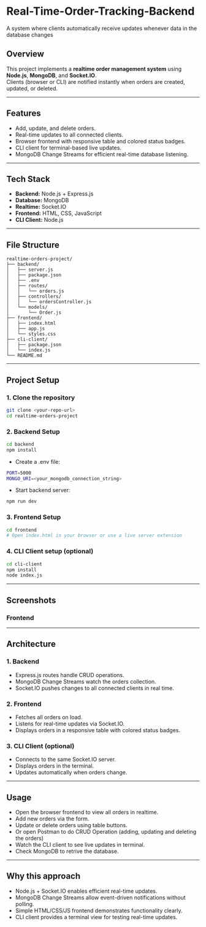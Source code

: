 # Real-Time-Order-Tracking-Backend

A system where clients automatically receive updates whenever data in the database changes

## Overview
This project implements a **realtime order management system** using **Node.js**, **MongoDB**, and **Socket.IO**.  
Clients (browser or CLI) are notified instantly when orders are created, updated, or deleted.

---

## Features
- Add, update, and delete orders.
- Real-time updates to all connected clients.
- Browser frontend with responsive table and colored status badges.
- CLI client for terminal-based live updates.
- MongoDB Change Streams for efficient real-time database listening.

---

## Tech Stack
- **Backend:** Node.js + Express.js
- **Database:** MongoDB
- **Realtime:** Socket.IO
- **Frontend:** HTML, CSS, JavaScript
- **CLI Client:** Node.js

---

## File Structure
```plaintext
realtime-orders-project/
├── backend/
│   ├── server.js
│   ├── package.json
│   ├── .env
│   ├── routes/
│   │   └── orders.js
│   ├── controllers/
│   │   └── ordersController.js
│   └── models/
│       └── Order.js
├── frontend/
│   ├── index.html
│   ├── app.js
│   └── styles.css
├── cli-client/
│   ├── package.json
│   └── index.js
└── README.md
```

---

## Project Setup

### 1. Clone the repository
```bash
git clone <your-repo-url>
cd realtime-orders-project
```

### 2. Backend Setup
```bash
cd backend
npm install
```
- Create a .env file:
```bash
PORT=5000
MONGO_URI=<your_mongodb_connection_string>
```
- Start backend server:
```bash
npm run dev
```

### 3. Frontend Setup
```bash
cd frontend
# Open index.html in your browser or use a live server extension
```

### 4. CLI Client setup (optional)
```bash
cd cli-client
npm install
node index.js
```

---

## Screenshots

### Frontend


---

## Architecture
### 1. Backend
- Express.js routes handle CRUD operations.
- MongoDB Change Streams watch the orders collection.
- Socket.IO pushes changes to all connected clients in real time.

### 2. Frontend
- Fetches all orders on load.
- Listens for real-time updates via Socket.IO.
- Displays orders in a responsive table with colored status badges.

### 3. CLI Client (optional)
- Connects to the same Socket.IO server.
- Displays orders in the terminal.
- Updates automatically when orders change.

---

## Usage
- Open the browser frontend to view all orders in realtime.
- Add new orders via the form.
- Update or delete orders using table buttons.
- Or open Postman to do CRUD Operation (adding, updating and deleting the orders)
- Watch the CLI client to see live updates in terminal.
- Check MongoDB to retrive the database.

---

## Why this approach
- Node.js + Socket.IO enables efficient real-time updates.
- MongoDB Change Streams allow event-driven notifications without polling.
- Simple HTML/CSS/JS frontend demonstrates functionality clearly.
- CLI client provides a terminal view for testing real-time updates.


